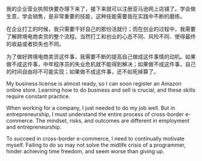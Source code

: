 我的企业营业执照快要办理下来了，接下来就可以注册亚马逊网上店铺了。学会做生意，学会销售，是非常重要的技能，这种技能需要我在实践中不断的磨练。

在企业打工的时候，我只需要干好自己的那份活就行；而在创业的过程中，我需要了解跨境电商卖货的整个流程。当然打工和创业的心态不同、风险不同、使得最终的收益或者损失也不同。

为了做好跨境电商卖货这件事，我需要不断的提高自己做成这件事情的动机。如果做不成这件事，中年程序员的失业危机就不能得到解决；如果做不成这件事，自己的时间自由将不可能实现；如果做不成这件事，还不如死掉算了。

My business license is almost ready, so I can soon register an Amazon online store. Learning how to do business and sell is crucial, and these skills require constant practice.

When working for a company, I just needed to do my job well. But in entrepreneurship, I must understand the entire process of cross-border e-commerce. The mindset, risks, and outcomes are different in employment and entrepreneurship.

To succeed in cross-border e-commerce, I need to continually motivate myself. Failing to do so may not solve the midlife crisis of a programmer, hinder achieving time freedom, and seem worse than giving up.

